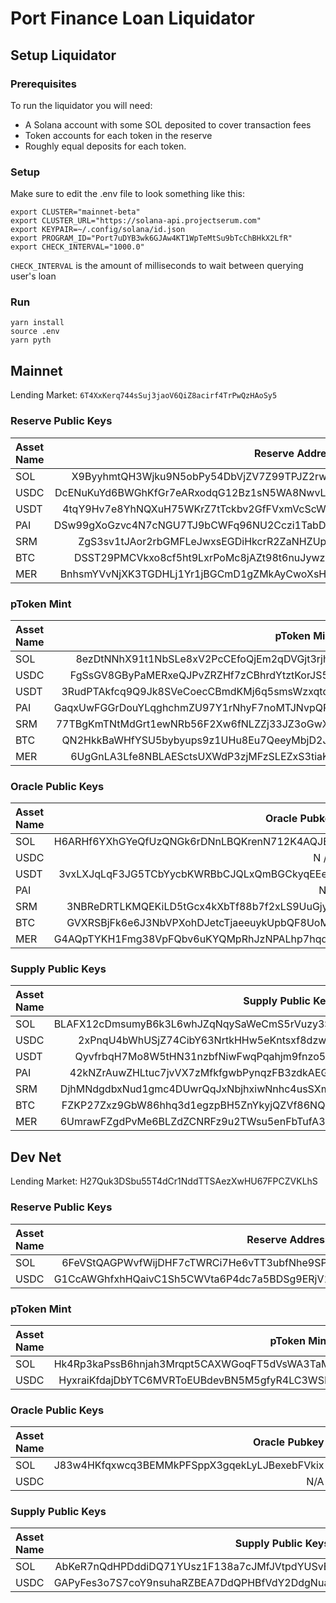 # Port Finance Loan Liquidator

## Setup Liquidator
### Prerequisites
To run the liquidator you will need:
* A Solana account with some SOL deposited to cover transaction fees
* Token accounts for each token in the reserve
* Roughly equal deposits for each token.
### Setup
Make sure to edit the .env file to look something like this:
```
export CLUSTER="mainnet-beta"
export CLUSTER_URL="https://solana-api.projectserum.com"
export KEYPAIR=~/.config/solana/id.json
export PROGRAM_ID="Port7uDYB3wk6GJAw4KT1WpTeMtSu9bTcChBHkX2LfR"
export CHECK_INTERVAL="1000.0"
```

`CHECK_INTERVAL` is the amount of milliseconds to wait between querying user's loan

### Run
```
yarn install
source .env
yarn pyth
```

## Mainnet

Lending Market: `6T4XxKerq744sSuj3jaoV6QiZ8acirf4TrPwQzHAoSy5`

### Reserve Public Keys

| Asset Name      | Reserve Address                                     |
| :---            |    ----:                                            |
| SOL             | X9ByyhmtQH3Wjku9N5obPy54DbVjZV7Z99TPJZ2rwcs         |
| USDC            | DcENuKuYd6BWGhKfGr7eARxodqG12Bz1sN5WA8NwvLRx        |
| USDT            | 4tqY9Hv7e8YhNQXuH75WKrZ7tTckbv2GfFVxmVcScW5s        |
| PAI             | DSw99gXoGzvc4N7cNGU7TJ9bCWFq96NU2Cczi1TabDx2        |
| SRM             | ZgS3sv1tJAor2rbGMFLeJwxsEGDiHkcrR2ZaNHZUpyF         |
| BTC             | DSST29PMCVkxo8cf5ht9LxrPoMc8jAZt98t6nuJywz8p        |
| MER             | BnhsmYVvNjXK3TGDHLj1Yr1jBGCmD1gZMkAyCwoXsHwt        |

### pToken Mint

| Asset Name     | pToken Mint                                   |
| :---           |      ---:                                     |
| SOL            | 8ezDtNNhX91t1NbSLe8xV2PcCEfoQjEm2qDVGjt3rjhg  |
| USDC           | FgSsGV8GByPaMERxeQJPvZRZHf7zCBhrdYtztKorJS58  |
| USDT           | 3RudPTAkfcq9Q9Jk8SVeCoecCBmdKMj6q5smsWzxqtqZ  |
| PAI            | GaqxUwFGGrDouYLqghchmZU97Y1rNhyF7noMTJNvpQPa  |
| SRM            | 77TBgKmTNtMdGrt1ewNRb56F2Xw6fNLZZj33JZ3oGwXh  |
| BTC            | QN2HkkBaWHfYSU5bybyups9z1UHu8Eu7QeeyMbjD2JA   |
| MER            | 6UgGnLA3Lfe8NBLAESctsUXWdP3zjMFzSLEZxS3tiaKh  |

### Oracle Public Keys

| Asset Name      |  Oracle Pubkey                                |
| :---            |      ---:                                     |
| SOL             | H6ARHf6YXhGYeQfUzQNGk6rDNnLBQKrenN712K4AQJEG  |
| USDC            | N / A                                         |
| USDT            | 3vxLXJqLqF3JG5TCbYycbKWRBbCJQLxQmBGCkyqEEefL  |
| PAI             | N/A                                           |
| SRM             | 3NBReDRTLKMQEKiLD5tGcx4kXbTf88b7f2xLS9UuGjym  |
| BTC             | GVXRSBjFk6e6J3NbVPXohDJetcTjaeeuykUpbQF8UoMU  |
| MER             | G4AQpTYKH1Fmg38VpFQbv6uKYQMpRhJzNPALhp7hqdrs  |


### Supply Public Keys
| Asset Name     | Supply Public Keys                            |
| :---           |      ---:                                     |
| SOL            | BLAFX12cDmsumyB6k3L6whJZqNqySaWeCmS5rVuzy3SS  |
| USDC           | 2xPnqU4bWhUSjZ74CibY63NrtkHHw5eKntsxf8dzwiid  |
| USDT           | QyvfrbqH7Mo8W5tHN31nzbfNiwFwqPqahjm9fnzo5EJ   |
| PAI            | 42kNZrAuwZHLtuc7jvVX7zMfkfgwbPynqzFB3zdkAEGM  |
| SRM            | DjhMNdgdbxNud1gmc4DUwrQqJxNbjhxiwNnhc4usSXmQ  |
| BTC            | FZKP27Zxz9GbW86hhq3d1egzpBH5ZnYkyjQZVf86NQJ8  |
| MER            | 6UmrawFZgdPvMe6BLZdZCNRFz9u2TWsu5enFbTufA3a1  |


## Dev Net

Lending Market: H27Quk3DSbu55T4dCr1NddTTSAezXwHU67FPCZVKLhS

### Reserve Public Keys

| Asset Name      | Reserve Address                           |
| :---  |    ----:                                            |
| SOL   | 6FeVStQAGPWvfWijDHF7cTWRCi7He6vTT3ubfNhe9SPt        |
| USDC  | G1CcAWGhfxhHQaivC1Sh5CWVta6P4dc7a5BDSg9ERjV1        |

### pToken Mint

| Asset Name     | pToken Mint                          |
| :---  |      ---:                                     |
| SOL   | Hk4Rp3kaPssB6hnjah3Mrqpt5CAXWGoqFT5dVsWA3TaM  |
| USDC  | HyxraiKfdajDbYTC6MVRToEUBdevBN5M5gfyR4LC3WSF  |


### Oracle Public Keys

| Asset Name      |  Oracle Pubkey  |
| :---  |      ---:                                     |
| SOL   | J83w4HKfqxwcq3BEMMkPFSppX3gqekLyLJBexebFVkix  |
| USDC  | N/A                                           |

### Supply Public Keys
| Asset Name     | Supply Public Keys  |
| :---  |      ---:                                     |
| SOL   | AbKeR7nQdHPDddiDQ71YUsz1F138a7cJMfJVtpdYUSvE  |
| USDC  | GAPyFes3o7S7coY9nsuhaRZBEA7DdQPHBfVdY2DdgNua  |
